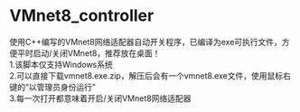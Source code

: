 # VMnet8_controller
使用C++编写的VMnet8网络适配器自动开关程序，已编译为exe可执行文件，方便平时启动/关闭VMnet8，推荐放在桌面！
<br/>1.该脚本仅支持Windows系统  <br/>2.可以直接下载vmnet8.exe.zip，解压后会有一个vmnet8.exe文件，使用鼠标右键的“以管理员身份运行”  <br/>3.每一次打开都意味着开启/关闭VMnet8网络适配器
